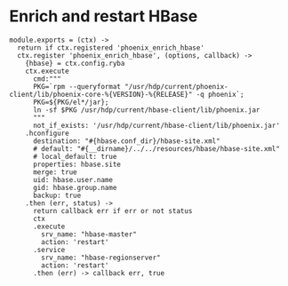 
# Enrich and restart HBase

    module.exports = (ctx) ->
      return if ctx.registered 'phoenix_enrich_hbase'
      ctx.register 'phoenix_enrich_hbase', (options, callback) ->
        {hbase} = ctx.config.ryba
        ctx.execute
          cmd:"""
          PKG=`rpm --queryformat "/usr/hdp/current/phoenix-client/lib/phoenix-core-%{VERSION}-%{RELEASE}" -q phoenix`;
          PKG=${PKG/el*/jar};
          ln -sf $PKG /usr/hdp/current/hbase-client/lib/phoenix.jar
          """
          not_if_exists: '/usr/hdp/current/hbase-client/lib/phoenix.jar'
        .hconfigure
          destination: "#{hbase.conf_dir}/hbase-site.xml"
          # default: "#{__dirname}/../../resources/hbase/hbase-site.xml"
          # local_default: true
          properties: hbase.site
          merge: true
          uid: hbase.user.name
          gid: hbase.group.name
          backup: true
        .then (err, status) ->
          return callback err if err or not status
          ctx
          .execute
            srv_name: "hbase-master"
            action: 'restart'
          .service
            srv_name: "hbase-regionserver"
            action: 'restart'
          .then (err) -> callback err, true